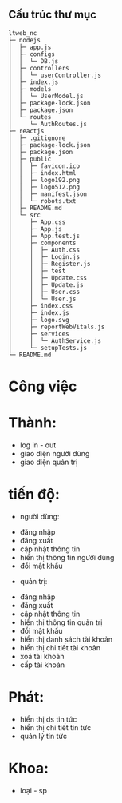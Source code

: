## Cấu trúc thư mục

```
ltweb_nc
├─ nodejs
│  ├─ app.js
│  ├─ configs
│  │  └─ DB.js
│  ├─ controllers
│  │  └─ userController.js
│  ├─ index.js
│  ├─ models
│  │  └─ UserModel.js
│  ├─ package-lock.json
│  ├─ package.json
│  └─ routes
│     └─ AuthRoutes.js
├─ reactjs
│  ├─ .gitignore
│  ├─ package-lock.json
│  ├─ package.json
│  ├─ public
│  │  ├─ favicon.ico
│  │  ├─ index.html
│  │  ├─ logo192.png
│  │  ├─ logo512.png
│  │  ├─ manifest.json
│  │  └─ robots.txt
│  ├─ README.md
│  └─ src
│     ├─ App.css
│     ├─ App.js
│     ├─ App.test.js
│     ├─ components
│     │  ├─ Auth.css
│     │  ├─ Login.js
│     │  ├─ Register.js
│     │  ├─ test
│     │  ├─ Update.css
│     │  ├─ Update.js
│     │  ├─ User.css
│     │  └─ User.js
│     ├─ index.css
│     ├─ index.js
│     ├─ logo.svg
│     ├─ reportWebVitals.js
│     ├─ services
│     │  └─ AuthService.js
│     └─ setupTests.js
└─ README.md

```

# Công việc
# Thành:
* log in - out
* giao diện người dùng
* giao diện quản trị
# tiến độ:
* người dùng:
- đăng nhập
- đăng xuất
- cập nhật thông tin
- hiển thị thông tin người dùng
- đổi mật khẩu
* quản trị:
- đăng nhập
- đăng xuất
- cập nhật thông tin
- hiển thị thông tin quản trị
- đổi mật khẩu
- hiển thị danh sách tài khoản
- hiển thị chi tiết tài khoản
- xoá tài khoản
- cấp tài khoản
# Phát:
* hiển thị ds tin tức
* hiển thị chi tiết tin tức
* quản lý tin tức
# Khoa:
* loại - sp
